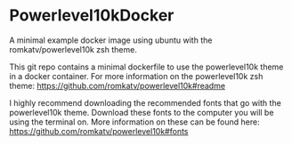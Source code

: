 # Powerlevel10kDocker
A minimal example docker image using ubuntu with the romkatv/powerlevel10k zsh theme.

This git repo contains a minimal dockerfile to use the powerlevel10k theme in a docker container. For more information on the powerlevel10k zsh theme: https://github.com/romkatv/powerlevel10k#readme

I highly recommend downloading the recommended fonts that go with the powerlevel10k theme. Download these fonts to the computer you will be using the terminal on. More information on these can be found here: https://github.com/romkatv/powerlevel10k#fonts
